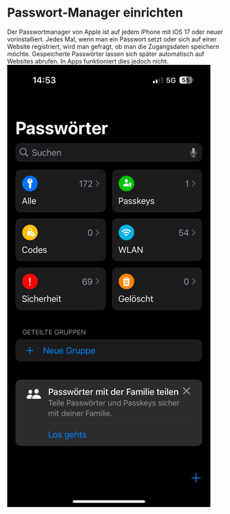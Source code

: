 # Passwort-Manager einrichten

Der Passwortmanager von Apple ist auf jedem iPhone mit iOS 17 oder neuer vorinstalliert. Jedes Mal, wenn man ein Passwort setzt oder sich auf einer Website registriert, wird man gefragt, ob man die Zugangsdaten speichern möchte. Gespeicherte Passwörter lassen sich später automatisch auf Websites abrufen. In Apps funktioniert dies jedoch nicht.
![Passwortmanager](bilder/passwormanager.jpg)
